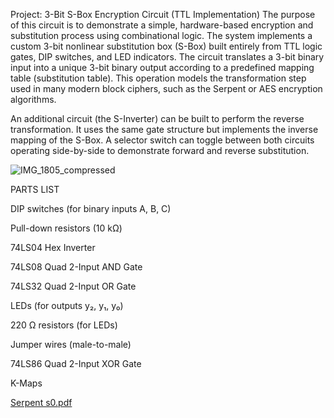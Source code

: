 Project: 3-Bit S-Box Encryption Circuit (TTL Implementation)
The purpose of this circuit is to demonstrate a simple, hardware-based encryption and substitution process using combinational logic. The system implements a custom 3-bit nonlinear substitution box (S-Box) built entirely from TTL logic gates, DIP switches, and LED indicators. The circuit translates a 3-bit binary input into a unique 3-bit binary output according to a predefined mapping table (substitution table). This operation models the transformation step used in many modern block ciphers, such as the Serpent or AES encryption algorithms. 

An additional circuit (the S-Inverter) can be built to perform the reverse transformation.
It uses the same gate structure but implements the inverse mapping of the S-Box. A selector switch can toggle between both circuits operating side-by-side to demonstrate forward and reverse substitution.



![IMG_1805_compressed](https://github.com/user-attachments/assets/0f58762e-e1a4-4288-8142-54bf3cb0cd2d)

PARTS LIST

DIP switches (for binary inputs A, B, C)

Pull-down resistors (10 kΩ)

74LS04 Hex Inverter

74LS08 Quad 2-Input AND Gate

74LS32 Quad 2-Input OR Gate

LEDs (for outputs y₂, y₁, y₀)

220 Ω resistors (for LEDs)

Jumper wires (male-to-male)

74LS86 Quad 2-Input XOR Gate 


K-Maps 

[Serpent s0.pdf](https://github.com/user-attachments/files/22971414/Serpent.s0.pdf)
